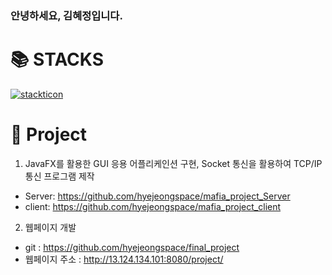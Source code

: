 ### 안녕하세요, 김혜정입니다.

# 📚 STACKS

[![stackticon](https://firebasestorage.googleapis.com/v0/b/stackticon-81399.appspot.com/o/images%2F1693756219604?alt=media&token=b801b8d3-9dfe-4ca9-9f97-0f09fcaab9da)](https://github.com/msdio/stackticon)


# 🌱 Project
1. JavaFX를 활용한 GUI 응용 어플리케인션 구현, Socket 통신을 활용하여 TCP/IP 통신 프로그램 제작
- Server: https://github.com/hyejeongspace/mafia_project_Server
- client: https://github.com/hyejeongspace/mafia_project_client

2. 웹페이지 개발
- git : https://github.com/hyejeongspace/final_project
- 웹페이지 주소 : http://13.124.134.101:8080/project/
<!--
**hyejeongspace/hyejeongspace** is a ✨ _special_ ✨ repository because its `README.md` (this file) appears on your GitHub profile.

Here are some ideas to get you started:

- 🔭 I’m currently working on ...
- 🌱 I’m currently learning ...
- 👯 I’m looking to collaborate on ...
- 🤔 I’m looking for help with ...
- 💬 Ask me about ...
- 📫 How to reach me: ...
- 😄 Pronouns: ...
- ⚡ Fun fact: ...
-->
